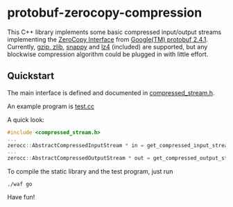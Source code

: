 protobuf-zerocopy-compression
=============================

This C++ library implements some basic compressed input/output streams implementing the [ZeroCopy Interface](https://developers.google.com/protocol-buffers/docs/reference/cpp/google.protobuf.io.zero_copy_stream) from [Google(TM) protobuf 2.4.1](http://code.google.com/p/protobuf/). Currently, [gzip, zlib](zlib.net), [snappy](http://code.google.com/p/snappy/) and [lz4](http://code.google.com/p/lz4/) (included) are supported, but any blockwise compression algorithm could be plugged in with little effort.

Quickstart
----------

The main interface is defined and documented in [compressed_stream.h](https://github.com/JohannesEbke/protobuf-zerocopy-compression/blob/master/compressed_stream.h).

An example program is [test.cc](https://github.com/JohannesEbke/protobuf-zerocopy-compression/blob/master/test.cc)

A quick look:
```c++
#include <compressed_stream.h>
...
zerocc::AbstractCompressedInputStream * in = get_compressed_input_stream(&my_infile_stream);
...
zerocc::AbstractCompressedOutputStream * out = get_compressed_output_stream(&my_outfile_stream, zerocc::ZLIB, 4);
```

To compile the static library and the test program, just run

```
./waf go
```

Have fun!


